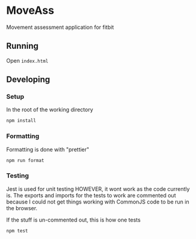 # MoveAss

Movement assessment application for fitbit


## Running

Open `index.html`


## Developing

### Setup

In the root of the working directory

```bash
npm install
```


### Formatting

Formatting is done with "prettier"

```bash
npm run format
```


### Testing

Jest is used for unit testing
HOWEVER, it wont work as the code currently is. 
The exports and imports for the tests to work are commented 
out because I could not get things working with CommonJS code
to be run in the browser. 

If the stuff is un-commented out, this is how one tests


```bash
npm test
```
